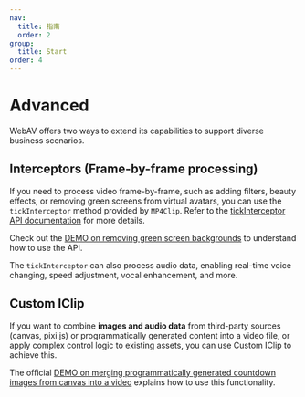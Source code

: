 ```yaml
---
nav:
  title: 指南
  order: 2
group:
  title: Start
order: 4
---
```


# Advanced

WebAV offers two ways to extend its capabilities to support diverse business scenarios.

## Interceptors (Frame-by-frame processing)

If you need to process video frame-by-frame, such as adding filters, beauty effects, or removing green screens from virtual avatars, you can use the `tickInterceptor` method provided by `MP4Clip`. Refer to the [tickInterceptor API documentation](https://webav-tech.github.io/WebAV/_api/av-cliper/classes/MP4Clip.html#tickInterceptor) for more details.

Check out the [DEMO on removing green screen backgrounds](https://webav-tech.github.io/WebAV/demo/3_2-chromakey-video) to understand how to use the API.

The `tickInterceptor` can also process audio data, enabling real-time voice changing, speed adjustment, vocal enhancement, and more.

## Custom IClip

If you want to combine **images and audio data** from third-party sources (canvas, pixi.js) or programmatically generated content into a video file, or apply complex control logic to existing assets, you can use Custom IClip to achieve this.

The official [DEMO on merging programmatically generated countdown images from canvas into a video](https://webav-tech.github.io/WebAV/demo/2_6-custom-clip) explains how to use this functionality.
